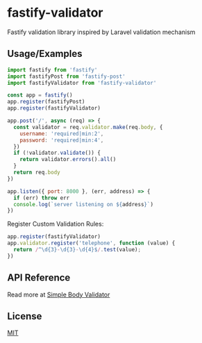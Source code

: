 # fastify-validator

Fastify validation library inspired by Laravel validation mechanism

## Usage/Examples

```javascript
import fastify from 'fastify'
import fastifyPost from 'fastify-post'
import fastifyValidator from 'fastify-validator'

const app = fastify()
app.register(fastifyPost)
app.register(fastifyValidator)

app.post('/', async (req) => {
  const validator = req.validator.make(req.body, {
    username: 'required|min:2',
    password: 'required|min:4',
  })
  if (!validator.validate()) {
    return validator.errors().all()
  }
  return req.body
})

app.listen({ port: 8000 }, (err, address) => {
  if (err) throw err
  console.log(`server listening on ${address}`)
})
```
Register Custom Validation Rules:
```javascript
app.register(fastifyValidator)
app.validator.register('telephone', function (value) {
  return /^\d{3}-\d{3}-\d{4}$/.test(value);
})
```

## API Reference

Read more at [Simple Body Validator](https://www.simple-body-validator.com/)

## License

[MIT](https://github.com/erwinstone/fastify-validator/blob/main/LICENSE)

